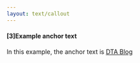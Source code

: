 ```yaml
---
layout: text/callout
---
```

#### [3]Example anchor text

In this example, the anchor text is [DTA Blog](https://www.dta.gov.au/blog/)

